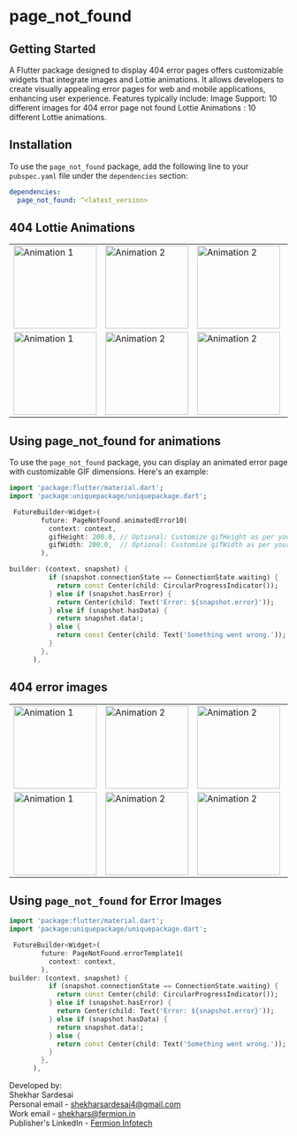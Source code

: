 # page_not_found

## Getting Started
A Flutter package designed to display 404 error pages offers customizable widgets that integrate images and Lottie animations.
It allows developers to create visually appealing error pages for web and mobile applications, enhancing user experience.
Features typically include:
Image Support: 10 different images for 404 error page not found
Lottie Animations : 10 different Lottie animations.

## Installation

To use the `page_not_found` package, add the following line to your `pubspec.yaml` file under the `dependencies` section:

```yaml
dependencies:
  page_not_found: ^<latest_version>
```

## 404 Lottie Animations

<table>
  <tr>
    <td><img src="https://shekharsfermion.github.io/animation_error1_screen_rec.gif" alt="Animation 1" width="150"></td>
    <td><img src="https://shekharsfermion.github.io/animation_error2_screen_rec.gif" alt="Animation 2" width="150"></td>
    <td><img src="https://shekharsfermion.github.io/animation_error3_screen_rec.gif" alt="Animation 2" width="150"></td>
    <td><img src="https://shekharsfermion.github.io/animation_error4_screen_rec.gif" alt="Animation 2" width="150"></td>
    <td><img src="https://shekharsfermion.github.io/animation_error5_screen_rec.gif" alt="Animation 2" width="150"></td>
    </tr>
  <tr>
    <td><img src="https://shekharsfermion.github.io/animation_error6_scrren_rec.gif" alt="Animation 1" width="150"></td>
    <td><img src="https://shekharsfermion.github.io/animation_error7_screen_rec.gif" alt="Animation 2" width="150"></td>
    <td><img src="https://shekharsfermion.github.io/animation_error8_screen_rec.gif" alt="Animation 2" width="150"></td>
    <td><img src="https://shekharsfermion.github.io/animation_error9_scrren_rec.gif" alt="Animation 2" width="150"></td>
    <td><img src="https://shekharsfermion.github.io/animation_error10_screen_rec.gif" alt="Animation 2" width="150"></td>
    </tr>
</table>    

## Using page_not_found for animations

To use the `page_not_found` package, you can display an animated error page with customizable GIF dimensions. Here's an example:

```dart
import 'package:flutter/material.dart';
import 'package:uniquepackage/uniquepackage.dart';

 FutureBuilder<Widget>(
        future: PageNotFound.animatedError10(
          context: context,
          gifHeight: 200.0, // Optional: Customize gifHeight as per your requirements
          gifWidth: 200.0,  // Optional: Customize gifWidth as per your requirements
        ),

builder: (context, snapshot) {
          if (snapshot.connectionState == ConnectionState.waiting) {
            return const Center(child: CircularProgressIndicator());
          } else if (snapshot.hasError) {
            return Center(child: Text('Error: ${snapshot.error}'));
          } else if (snapshot.hasData) {
            return snapshot.data!;
          } else {
            return const Center(child: Text('Something went wrong.'));
          }
        },
      ),
```

## 404 error images

<table>
  <tr>
    <td><img src="https://shekharsfermion.github.io/img_curly.png" alt="Animation 1" width="150"></td>
    <td><img src="https://shekharsfermion.github.io/img_error2.png" alt="Animation 2" width="150"></td>
    <td><img src="https://shekharsfermion.github.io/img_error3.png" alt="Animation 2" width="150"></td>
    <td><img src="https://shekharsfermion.github.io/img_error4.png" alt="Animation 2" width="150"></td>
    <td><img src="https://shekharsfermion.github.io/img_error5.png" alt="Animation 2" width="150"></td>
    </tr>
  <tr>
    <td><img src="https://shekharsfermion.github.io/img_error6.png" alt="Animation 1" width="150"></td>
    <td><img src="https://shekharsfermion.github.io/img_error7.png" alt="Animation 2" width="150"></td>
    <td><img src="https://shekharsfermion.github.io/img_error8.png" alt="Animation 2" width="150"></td>
    <td><img src="https://shekharsfermion.github.io/img_error9.png" alt="Animation 2" width="150"></td>
    <td><img src="https://shekharsfermion.github.io/img_error10.png" alt="Animation 2" width="150"></td>
    </tr>
</table>  

## Using `page_not_found` for Error Images


```dart
import 'package:flutter/material.dart';
import 'package:uniquepackage/uniquepackage.dart';

 FutureBuilder<Widget>(
        future: PageNotFound.errorTemplate1(
          context: context,
        ),
builder: (context, snapshot) {
          if (snapshot.connectionState == ConnectionState.waiting) {
            return const Center(child: CircularProgressIndicator());
          } else if (snapshot.hasError) {
            return Center(child: Text('Error: ${snapshot.error}'));
          } else if (snapshot.hasData) {
            return snapshot.data!;
          } else {
            return const Center(child: Text('Something went wrong.'));
          }
        },
      ),
```
Developed by:  
Shekhar Sardesai  
Personal email - shekharsardesai4@gmail.com  
Work email - shekhars@fermion.in  
Publisher's LinkedIn - [Fermion Infotech](https://www.linkedin.com/company/fermioninfotech?trk=profile-position)



